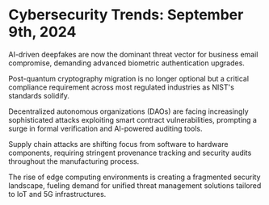 # Cybersecurity Trends: September 9th, 2024

AI-driven deepfakes are now the dominant threat vector for business email compromise, demanding advanced biometric authentication upgrades.

Post-quantum cryptography migration is no longer optional but a critical compliance requirement across most regulated industries as NIST's standards solidify.

Decentralized autonomous organizations (DAOs) are facing increasingly sophisticated attacks exploiting smart contract vulnerabilities, prompting a surge in formal verification and AI-powered auditing tools.

Supply chain attacks are shifting focus from software to hardware components, requiring stringent provenance tracking and security audits throughout the manufacturing process.

The rise of edge computing environments is creating a fragmented security landscape, fueling demand for unified threat management solutions tailored to IoT and 5G infrastructures.
